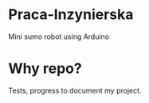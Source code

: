 # Praca-Inzynierska
Mini sumo robot using Arduino

# Why repo?
Tests, progress to document my project.
